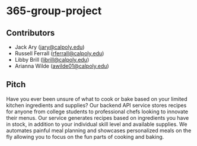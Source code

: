 # 365-group-project

## Contributors
- Jack Ary (jary@calpoly.edu)
- Russell Ferrall (rferrall@calpoly.edu)
- Libby Brill (librill@calpoly.edu)
- Arianna Wilde (awilde01@calpoly.edu)

## Pitch 
Have you ever been unsure of what to cook or bake based on your limited kitchen ingredients and supplies? Our backend API service stores recipes for anyone from college students to professional chefs looking to innovate their menus. Our service generates recipes based on ingredients you have in stock, in addition to your individual skill level and available supplies. We automates painful meal planning and showcases personalized meals on the fly allowing you to focus on the fun parts of cooking and baking.


